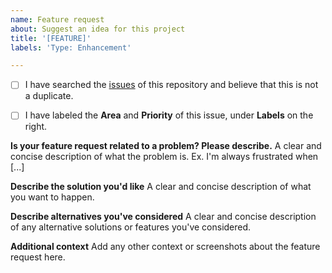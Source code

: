 ```yaml
---
name: Feature request
about: Suggest an idea for this project
title: '[FEATURE]'
labels: 'Type: Enhancement'

---
```


- [ ] I have searched the [issues](https://github.com/coatk1/playground/issues) of this repository and believe that this is not a duplicate.

- [ ] I have labeled the **Area** and **Priority** of this issue, under **Labels** on the right.

**Is your feature request related to a problem? Please describe.**
A clear and concise description of what the problem is. Ex. I'm always frustrated when [...]

**Describe the solution you'd like**
A clear and concise description of what you want to happen.

**Describe alternatives you've considered**
A clear and concise description of any alternative solutions or features you've considered.

**Additional context**
Add any other context or screenshots about the feature request here.
